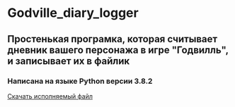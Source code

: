 # Godville_diary_logger
## Простенькая програмка, которая считывает дневник вашего персонажа в игре "Годвилль", и записывает их в файлик
### Написана на языке Python версии 3.8.2
[Скачать исполняемый файл](https://github.com/SileboxUnderfined/Godville_diary_logger/raw/master/Godville%20Diary%20Logger.exe)
